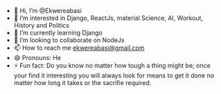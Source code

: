 - 👋 Hi, I’m @Ekwereabasi
- 👀 I’m interested in Django, ReactJs, material Science, AI, Workout, History and Politics
- 🌱 I’m currently learning Django
- 💞️ I’m looking to collaborate on NodeJs
- 📫 How to reach me ekwereabasi@gmail.com
- 😄 Pronouns: He
- ⚡ Fun fact: Do you know no matter how tough a thing might be; once your find it interesting you will always look for means to get it done no matter how long it takes or the sacrifie required.

<!---
Ekwereabasi/Ekwereabasi is a ✨ special ✨ repository because its `README.md` (this file) appears on your GitHub profile.
You can click the Preview link to take a look at your changes.
--->
